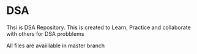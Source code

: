 # DSA

Thsi is DSA Repository. This is created to Learn, Practice and collaborate with others for DSA probblems 

All files are avaiillable in master branch
